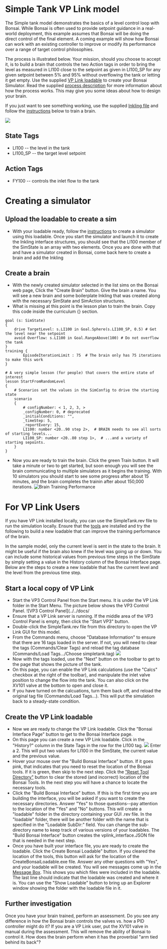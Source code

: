 # Simple Tank VP Link model

The Simple tank model demonstrates the basics of a level control loop with Bonsai.  While Bonsai is often used to provide
setpoint guidance in a real-world deployment, this example assumes that Bonsai will be doing the direct control of the
final element.  A coming example will show how Bonsai can work with an existing controller to improve or modify its
performance over a range of target control philosophies.

The process is illustrated below.  Your mission, should you choose to accept it, is to build a brain
that controls the two Action tags in order to bring the level as measured in LI100 close to the setpoint as given in LI100_SP for
any given setpoint between 5% and 95% without overflowing the tank or letting it get empty.
Use the supplied [VP Link loadable](simpletank_sim.zip) to create your Bonsai Simulator.
Read the supplied [process description](SimpleTankExplanation.pdf) for more information about how the process works.  This may give
you some ideas about how to design your brain.

If you just want to see something working, use the supplied [Inkling file](simpletank.ink) and follow the [instructions](#upload-the-loadable-to-create-a-sim) below to train a brain.

![](simpletank.png)

## State Tags
* LI100 -- the level in the tank
* LI100_SP -- the target level setpoint

## Action Tags
* FY100 -- controls the inlet flow to the tank

# Creating a simulator

## Upload the loadable to create a sim

* With your loadable ready, follow the [instructions](../../README.md#usage-adding-a-vp-link-simulator-to-your-workspace) to create a simulator using this loadable. Once you start the simulator and launch it to create the Inkling interface structures,
you should see that the LI100 member of the SimState is an array with two elements.  Once you are done with that and have a simulator created in Bonsai, come back here to create a brain and add the Inkling

## Create a brain

* With the newly created simulator selected in the list sims on the Bonsai web page, Click the "Create Brain" button.  Give the brain a name.  You will see a new brain and some boilerplate Inkling that was created along with
the necessary SimState and SimAction structures.
* What is missing at this point is the lesson plan to train the brain.  Copy this code inside the curriculum {} section.
```
goal (s: SimState)
{
	drive TargetLevel: s.LI100 in Goal.Sphere(s.LI100_SP, 0.5) # Get the level near the setpoint
	avoid Overflow: s.LI100 in Goal.RangeAbove(100) # Do not overflow the tank
}
training {
		EpisodeIterationLimit : 75  # The brain only has 75 iterations to make this work
}

# A very simple lesson (for people) that covers the entire state of interest
lesson StartFromRandomLevel
{
	# Scenarios set the values in the SimConfig to drive the starting state
	scenario
	{
		# configNumber: < 1, 2, 3, >
		_configNumber: 0, # deprecated
		_initialConditions: "",
		_timeStep: 5,
		_reportEvery: 15,
		LI100: number <20..90 step 2>,  # BRAIN needs to see all sorts of starting levels...
		LI100_SP: number <20..80 step 1>,  # ...and a variety of starting sepoints.
	}
}
```

* Now you are ready to train the brain. Click the green Train button.
It will take a minute or two to get started, but soon enough you will see the brain communicating to multiple simulators as it begins the training.
With 10 simulators you should start to see some progress after about 15 minutes, and the brain completes the trainin after about 150,000 iterations.
![Brain Training Performance](SimpleTankBrainTrainingPerformance.png)


# For VP Link Users

If you have VP Link installed locally, you can use the SimpleTank.rev file to run the simulation locally.
Ensure that the [tools](../../tools/README.md) are installed and try the following to build a new loadable that can improve
the training performance of the brain.

In the sample model, only the current level is sent in the state to the brain.  It might be useful if the brain also
knew if the level was going up or down.  You can include some historical values from previous time steps in the SimState
by simply setting a value in the History column of the Bonsai Interface page.  Below are the steps to create a new loadable
that has the current level and the level from the previous time step.

## Start a local copy of VP Link

* Start the VP3 Control Panel from the Start menu.  It is under the VP Link folder in the Start Menu.  The picture below shows the VP3 Control Panel.
![VP3 Control Panel](../../docs/
* Ensure that a VP Link server is running.  If the middle area of the VP3 Control Panel is empty, then click the "Start VP3" button.
* Double-click the SimpleTank.rev file from this directory to open the VP Link GUI for this model.
* From the Commands menu, choose "Database Information" to ensure that there are 16 tags loaded in the server.  If not, you will need to clear the tags (Commands/Clear Tags)
and reload the tag database (Commands/Load Tags.../Choose simpletank.tag)  ![](../../docs/CommandsDatabaseInfo.png)
* Now with the tags loaded, use the "Next" button on the toolbar to get to the page that shows the picture of the tank.
* On this page, you can enable the VP Link calculations (use the "Calcs" checkbox at the right of the toolbar), and manipulate the inlet valve position to change
the flow into the tank.  You can also click on the XV101 valve at the bottom to open and close it.
* If you have turned on the calcuations, turn them back off, and reload the original tag file (Commands/Load Tags...).  This will put the simulation back to a steady-state condition.

## Create the VP Link loadable

* Now we are ready to change the VP Link loadable.  Click the "Bonsai Interface Page" button to get to the Bonsai Interface page.
* On this page you can create a new VP Link loadable.  Click in the "History?" column in the State Tags in the row for the LI100 tag.  ![](HistoryForLI100.png)
Enter a 2. This will put two values for LI100 in the SimState, the current value and the previous value.
* Hover your mouse over the "Build Bonsai Interface" button. If it goes pink, that indicates that you need to reset the location of the Bonsai tools. If it is green, then skip to the next step.  Click the
["Reset Tool Directory"](ResetToolDirectory.png) button to clear the stored (and incorrect) location of the Bonsai Tools. In the next step you will have a chance to locate the necessary tools.
* Click the "Build Bonsai Interface" button.  If this is the first time you are building the interface, you will be asked if you want to create the necessary directories.
Answer "Yes" to those questions--pay attention to the
location of the "Yes" and "No" buttons.  This will create a "loadable" folder in the directory containing your GUI .rev file.  In the "loadable" folder, there will be another folder
with the name that is specified in the "Loadable SubDir:" field.  You can change the sub-directory name to keep track of various versions of your loadables.
The "Build Bonsai Interface" button creates the vplink_interface.JSON file that is needed in the next step.
* Once you have built your interface file, you are ready to create the loadable.  Click the Create Bonsai Loadable" button.  If you cleared the location of the tools, this button will ask for the location of the
CreateBonsaiLoadable.exe file.  Answer any other questions with "Yes", and your loadable will be created.  You will see messages come up in the [Message Box](MessageBoxLoadableCreated.png). This shows you which files were included in the loadable.
The last line should indicate that the loadable was created and where it is.  You can use the "Show Loadable" button to bring up an Explorer window showing the folder with the loadable file in it.

## Further investigation

Once you have your brain trained, perform an assessment.  Do you see any difference in how the Bonsai brain controls the valves
vs. how a PID controller might do it?  If you are a VP Link user, put the XV101 valve in manual during the assessment.  This
will remove the ability of Bonsai to control it.  How does the brain perform when it has the proverbial "arm tied behind its back"?

